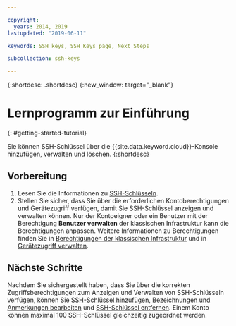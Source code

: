 ```yaml
---

copyright:
  years: 2014, 2019
lastupdated: "2019-06-11"

keywords: SSH keys, SSH Keys page, Next Steps

subcollection: ssh-keys

---
```


{:shortdesc: .shortdesc}
{:new_window: target="_blank"}

# Lernprogramm zur Einführung
{: #getting-started-tutorial}

Sie können SSH-Schlüssel über die {{site.data.keyword.cloud}}-Konsole hinzufügen, verwalten und löschen.
{:shortdesc}

## Vorbereitung
1. Lesen Sie die Informationen zu [SSH-Schlüsseln](/docs/infrastructure/ssh-keys?topic=ssh-keys-about-ssh-keys). 
2. Stellen Sie sicher, dass Sie über die erforderlichen Kontoberechtigungen und Gerätezugriff verfügen, damit Sie SSH-Schlüssel anzeigen und verwalten können. Nur der Kontoeigner oder ein Benutzer mit der Berechtigung **Benutzer verwalten** der klassischen Infrastruktur kann die Berechtigungen anpassen. Weitere Informationen zu Berechtigungen finden Sie in [Berechtigungen der klassischen Infrastruktur](/docs/iam?topic=iam-infrapermission#infrapermission) und in [Gerätezugriff verwalten](/docs/vsi?topic=virtual-servers-managing-device-access).

## Nächste Schritte

Nachdem Sie sichergestellt haben, dass Sie über die korrekten Zugriffsberechtigungen zum Anzeigen und Verwalten von SSH-Schlüsseln verfügen, können Sie [SSH-Schlüssel hinzufügen](/docs/infrastructure/ssh-keys?topic=ssh-keys-adding-an-ssh-key#adding-an-ssh-key), [Bezeichnungen und Anmerkungen bearbeiten](/docs/infrastructure/ssh-keys?topic=ssh-keys-editing-details-for-an-ssh-key#editing-details-for-an-ssh-key) und [SSH-Schlüssel entfernen](/docs/infrastructure/ssh-keys?topic=ssh-keys-removing-an-ssh-key#removing-an-ssh-key). Einem Konto können maximal 100 SSH-Schlüssel gleichzeitig zugeordnet werden.

